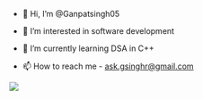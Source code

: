 - 👋 Hi, I’m @Ganpatsingh05
- 👀 I’m interested in software development
- 🌱 I’m currently learning DSA in C++

- 📫 How to reach me - ask.gsinghr@gmail.com

![](https://leetcard.jacoblin.cool/Ganpat_singh?ext=heatmap)
<!---
Ganpatsingh05/Ganpatsingh05 is a ✨ special ✨ repository because its `README.md` (this file) appears on your GitHub profile.
You can click the Preview link to take a look at your changes.
--->
